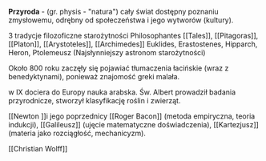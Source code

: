 **Przyroda** - (gr. physis - "natura") cały świat dostępny poznaniu zmysłowemu, odrębny od społeczeństwa i jego wytworów (kultury). 

3 tradycje filozoficzne starożytności
Philosophantes
[[Tales]], [[Pitagoras]], [[Platon]], [[Arystoteles]], [[Archimedes]]
Euklides, Erastostenes, Hipparch, Heron, Ptolemeusz (Najsłynniejszy astronom starożytności)

Około 800 roku zaczęły się pojawiać tłumaczenia łacińskie (wraz z benedyktynami), ponieważ znajomość greki malała.

w IX dociera do Europy nauka arabska.
Św. Albert prowadził badania przyrodnicze, stworzył klasyfikację roślin i zwierząt.

[[Newton ]]i jego poprzednicy [[Roger Bacon]] (metoda empiryczna, teoria indukcji), [[Galileusz]] (ujęcie matematyczne doświadczenia), [[Kartezjusz]] (materia jako rozciągłość, mechanicyzm).

[[Christian Wolff]]